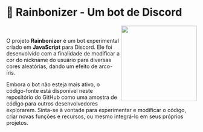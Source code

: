 # 🌈 Rainbonizer - Um bot de Discord

<img src="https://i.imgur.com/qcSRQgG.gif" width="200px" align="right">

<br> 
<p align="left">O projeto <b>Rainbonizer</b> é um bot experimental criado em <b>JavaScript</b> para Discord. Ele foi desenvolvido com a finalidade de modificar a cor do nickname do usuário para diversas cores aleatórias, dando um efeito de arco-íris.</p>

<p align="left">Embora o bot não esteja mais ativo, o código-fonte está disponível neste repositório do GitHub como uma amostra de código para outros desenvolvedores explorarem. Sinta-se à vontade para experimentar e modificar o código, criar novas funções e recursos, ou mesmo integrá-lo em seus próprios projetos.</p>

